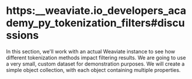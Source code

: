 # https:\_\_weaviate.io_developers_academy_py_tokenization_filters#discussions

In this section, we'll work with an actual Weaviate instance to see how different tokenization methods impact filtering results. We are going to use a very small, custom dataset for demonstration purposes. We will create a simple object collection, with each object containing multiple properties.
